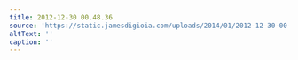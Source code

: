 ```yaml
---
title: 2012-12-30 00.48.36
source: 'https://static.jamesdigioia.com/uploads/2014/01/2012-12-30-00-48-36-scaled.jpg'
altText: ''
caption: ''
---
```


